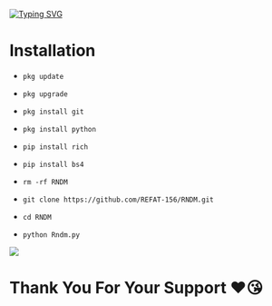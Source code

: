 [![Typing SVG](https://readme-typing-svg.herokuapp.com?font=Neuton&size=23&color=30FF40&background=000000¢er=true&vCenter=true&width=350&height=55&lines=YOU+RESPECT+ME+I+RESPECT+YOU+😊;YOU+DISPECT+ME+I+FUCK+YOU+🙂)](https://git.io/typing-svg)
 
# Installation
 
- `pkg update`
 
- `pkg upgrade`
 
- `pkg install git`
 
- `pkg install python`
 
- `pip install rich`
 
- `pip install bs4`
 
- `rm -rf RNDM`
 
- `git clone https://github.com/REFAT-156/RNDM.git`
 
- `cd RNDM`
 
- `python Rndm.py`

<img src="https://github.com/REFAT-156/RNDM/blob/main/IMG_20230110_101435.jpg" />

# Thank You For Your Support ❤️😘
 
